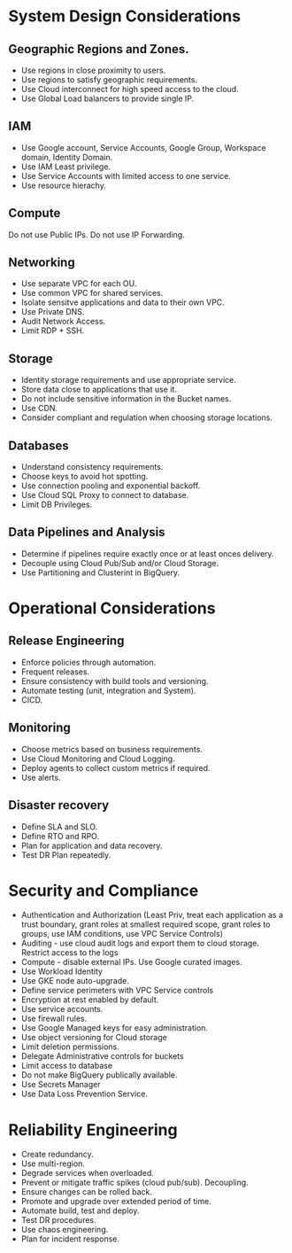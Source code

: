 # System Design Considerations

## Geographic Regions and Zones.

- Use regions in close proximity to users. 
- Use regions to satisfy geographic requirements.
- Use Cloud interconnect for high speed access to the cloud.
- Use Global Load balancers to provide single IP.


## IAM

- Use Google account, Service Accounts, Google Group, Workspace domain, Identity Domain.
- Use IAM Least privilege.
- Use Service Accounts with limited access to one service.
- Use resource hierachy.


## Compute 

Do not use Public IPs.
Do not use IP Forwarding.


## Networking

- Use separate VPC for each OU.
- Use common VPC for shared services.
- Isolate sensitve applications and data to their own VPC.
- Use Private DNS.
- Audit Network Access.
- Limit RDP + SSH.

## Storage

- Identity storage requirements and use appropriate service.
- Store data close to applications that use it.
- Do not include sensitive information in the Bucket names.
- Use CDN.
- Consider compliant and regulation when choosing storage locations.

## Databases

- Understand consistency requirements.
- Choose keys to avoid hot spotting.
- Use connection pooling and exponential backoff.
- Use Cloud SQL Proxy to connect to database.
- Limit DB Privileges.

## Data Pipelines and Analysis

- Determine if pipelines require exactly once or at least onces delivery.
- Decouple using Cloud Pub/Sub and/or Cloud Storage.
- Use Partitioning and Clusterint in BigQuery.

# Operational Considerations

## Release Engineering

 - Enforce policies through automation.
 - Frequent releases.
 - Ensure consistency with build tools and versioning.
 - Automate testing (unit, integration and System).
 - CICD.

## Monitoring

 - Choose metrics based on business requirements.
 - Use Cloud Monitoring and Cloud Logging.
 - Deploy agents to collect custom metrics if required.
 - Use alerts.

## Disaster recovery

- Define SLA and SLO.
- Define RTO and RPO.
- Plan for application and data recovery.
- Test DR Plan repeatedly.

# Security and Compliance

- Authentication and Authorization (Least Priv, treat each application as a trust boundary, grant roles at smallest required scope, grant roles to groups, use IAM conditions, use VPC Service Controls)
- Auditing - use cloud audit logs and export them to cloud storage. Restrict access to the logs
- Compute - disable external IPs. Use Google curated images.
- Use Workload Identity
- Use GKE node auto-upgrade.
- Define service perimeters with VPC Service controls
- Encryption at rest enabled by default.
- Use service accounts.
- Use firewall rules.
- Use Google Managed keys for easy administration.
- Use object versioning for Cloud storage
- Limit deletion permissions.
- Delegate Administrative controls for buckets
- Limit access to database
- Do not make BigQuery publically available. 
- Use Secrets Manager
- Use Data Loss Prevention Service.

# Reliability Engineering

- Create redundancy.
- Use multi-region.
- Degrade services when overloaded.
- Prevent or mitigate traffic spikes (cloud pub/sub). Decoupling.
- Ensure changes can be rolled back.
- Promote and upgrade over extended period of time.
- Automate build, test and deploy.
- Test DR procedures.
- Use chaos engineering.
- Plan for incident response.
